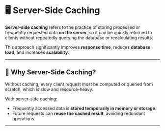 # 🖥️ Server-Side Caching

**Server-side caching** refers to the practice of storing processed or frequently requested data **on the server**, so it can be quickly returned to clients without repeatedly querying the database or recalculating results.

This approach significantly improves **response time**, reduces **database load**, and increases **scalability**.

---

## 🧠 Why Server-Side Caching?

Without caching, every client request must be computed or queried from scratch, which is slow and resource-heavy.

With server-side caching:

- Frequently accessed data is **stored temporarily in memory or storage**.
- Future requests can **reuse the cached result**, avoiding redundant operations.

---
